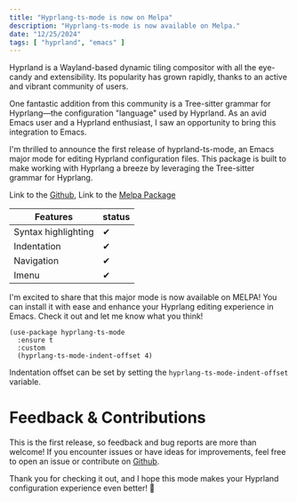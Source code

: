 ```yaml
---
title: "Hyprlang-ts-mode is now on Melpa"
description: "Hyprlang-ts-mode is now available on Melpa."
date: "12/25/2024"
tags: [ "hyprland", "emacs" ]
---
```


Hyprland is a Wayland-based dynamic tiling compositor with all the
eye-candy and extensibility. Its popularity has grown rapidly, thanks
to an active and vibrant community of users.

One fantastic addition from this community is a Tree-sitter grammar
for Hyprlang—the configuration "language" used by Hyprland. As an avid
Emacs user and a Hyprland enthusiast, I saw an opportunity to bring
this integration to Emacs.

I'm thrilled to announce the first release of hyprland-ts-mode, an Emacs
major mode for editing Hyprland configuration files. This package is
built to make working with Hyprlang a breeze by leveraging the
Tree-sitter grammar for Hyprlang.

Link to the
[Github](https://github.com/Nathan-Melaku/hyprlang-ts-mode), Link to
the [Melpa Package](https://melpa.org/#/hyprlang-ts-mode)

| Features            | status |
|---------------------|--------|
| Syntax highlighting | ✔      |
| Indentation         | ✔      |
| Navigation          | ✔      |
| Imenu               | ✔      |

I'm excited to share that this major mode is now available on MELPA!
You can install it with ease and enhance your Hyprlang editing
experience in Emacs. Check it out and let me know what you think!

```emacs-lisp
(use-package hyprlang-ts-mode
  :ensure t
  :custom
  (hyprlang-ts-mode-indent-offset 4)
```

Indentation offset can be set by setting the `hyprlang-ts-mode-indent-offset` variable.

# Feedback & Contributions

This is the first release, so feedback and bug reports are more than
welcome! If you encounter issues or have ideas for improvements, feel
free to open an issue or contribute on [Github](https://github.com/Nathan-Melaku/hyprlang-ts-mode).

Thank you for checking it out, and I hope this mode makes your
Hyprland configuration experience even better! 🌟
